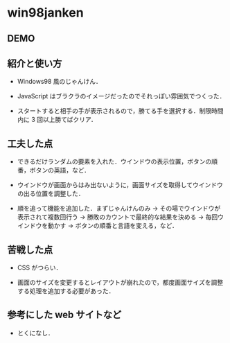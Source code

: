 # win98janken

## DEMO

## 紹介と使い方

- Windows98 風のじゃんけん．

- JavaScript はブラクラのイメージだったのでそれっぽい雰囲気でつくった．

- スタートすると相手の手が表示されるので，勝てる手を選択する．制限時間内に 3 回以上勝てばクリア．

## 工夫した点

- できるだけランダムの要素を入れた．ウインドウの表示位置，ボタンの順番，ボタンの英語，など．

- ウインドウが画面からはみ出ないように，画面サイズを取得してウインドウの出る位置を調整した．

- 順を追って機能を追加した．まずじゃんけんのみ → その場でウインドウが表示されて複数回行う → 勝敗のカウントで最終的な結果を決める → 毎回ウインドウを動かす → ボタンの順番と言語を変える，など．

## 苦戦した点

- CSS がつらい．

- 画面のサイズを変更するとレイアウトが崩れたので，都度画面サイズを調整する処理を追加する必要があった．

## 参考にした web サイトなど

- とくになし．
